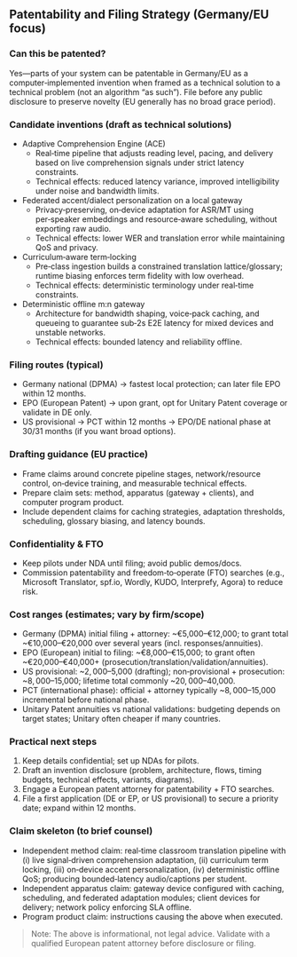 ## Patentability and Filing Strategy (Germany/EU focus)

### Can this be patented?
Yes—parts of your system can be patentable in Germany/EU as a computer‑implemented invention when framed as a technical solution to a technical problem (not an algorithm “as such”). File before any public disclosure to preserve novelty (EU generally has no broad grace period).

### Candidate inventions (draft as technical solutions)
- Adaptive Comprehension Engine (ACE)
  - Real‑time pipeline that adjusts reading level, pacing, and delivery based on live comprehension signals under strict latency constraints.
  - Technical effects: reduced latency variance, improved intelligibility under noise and bandwidth limits.
- Federated accent/dialect personalization on a local gateway
  - Privacy‑preserving, on‑device adaptation for ASR/MT using per‑speaker embeddings and resource‑aware scheduling, without exporting raw audio.
  - Technical effects: lower WER and translation error while maintaining QoS and privacy.
- Curriculum‑aware term‑locking
  - Pre‑class ingestion builds a constrained translation lattice/glossary; runtime biasing enforces term fidelity with low overhead.
  - Technical effects: deterministic terminology under real‑time constraints.
- Deterministic offline m:n gateway
  - Architecture for bandwidth shaping, voice‑pack caching, and queueing to guarantee sub‑2s E2E latency for mixed devices and unstable networks.
  - Technical effects: bounded latency and reliability offline.

### Filing routes (typical)
- Germany national (DPMA) → fastest local protection; can later file EPO within 12 months.
- EPO (European Patent) → upon grant, opt for Unitary Patent coverage or validate in DE only.
- US provisional → PCT within 12 months → EPO/DE national phase at 30/31 months (if you want broad options).

### Drafting guidance (EU practice)
- Frame claims around concrete pipeline stages, network/resource control, on‑device training, and measurable technical effects.
- Prepare claim sets: method, apparatus (gateway + clients), and computer program product.
- Include dependent claims for caching strategies, adaptation thresholds, scheduling, glossary biasing, and latency bounds.

### Confidentiality & FTO
- Keep pilots under NDA until filing; avoid public demos/docs.
- Commission patentability and freedom‑to‑operate (FTO) searches (e.g., Microsoft Translator, spf.io, Wordly, KUDO, Interprefy, Agora) to reduce risk.

### Cost ranges (estimates; vary by firm/scope)
- Germany (DPMA) initial filing + attorney: ~€5,000–€12,000; to grant total ~€10,000–€20,000 over several years (incl. responses/annuities).
- EPO (European) initial to filing: ~€8,000–€15,000; to grant often ~€20,000–€40,000+ (prosecution/translation/validation/annuities).
- US provisional: ~$2,000–$5,000 (drafting); non‑provisional + prosecution: ~$8,000–$15,000; lifetime total commonly ~$20,000–$40,000.
- PCT (international phase): official + attorney typically ~$8,000–$15,000 incremental before national phase.
- Unitary Patent annuities vs national validations: budgeting depends on target states; Unitary often cheaper if many countries.

### Practical next steps
1. Keep details confidential; set up NDAs for pilots.
2. Draft an invention disclosure (problem, architecture, flows, timing budgets, technical effects, variants, diagrams).
3. Engage a European patent attorney for patentability + FTO searches.
4. File a first application (DE or EP, or US provisional) to secure a priority date; expand within 12 months.

### Claim skeleton (to brief counsel)
- Independent method claim: real‑time classroom translation pipeline with (i) live signal‑driven comprehension adaptation, (ii) curriculum term locking, (iii) on‑device accent personalization, (iv) deterministic offline QoS; producing bounded‑latency audio/captions per student.
- Independent apparatus claim: gateway device configured with caching, scheduling, and federated adaptation modules; client devices for delivery; network policy enforcing SLA offline.
- Program product claim: instructions causing the above when executed.

> Note: The above is informational, not legal advice. Validate with a qualified European patent attorney before disclosure or filing.
